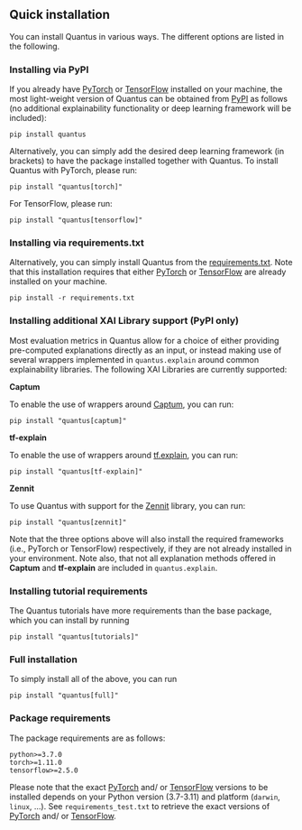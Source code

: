 ## Quick installation

You can install Quantus in various ways. The different options are listed in the following.

### Installing via PyPI

If you already have [PyTorch](https://pytorch.org/) or [TensorFlow](https://www.tensorflow.org) installed on your machine, 
the most light-weight version of Quantus can be obtained from [PyPI](https://pypi.org/project/quantus/) as follows (no additional explainability functionality or deep learning framework will be included):

```setup
pip install quantus
```
Alternatively, you can simply add the desired deep learning framework (in brackets) to have the package installed together with Quantus.
To install Quantus with PyTorch, please run:
```setup
pip install "quantus[torch]"
```

For TensorFlow, please run:

```setup
pip install "quantus[tensorflow]"
```

### Installing via requirements.txt

Alternatively, you can simply install Quantus from the [requirements.txt](https://github.com/understandable-machine-intelligence-lab/Quantus/blob/main/requirements.txt).
Note that this installation requires that either [PyTorch](https://pytorch.org/) or [TensorFlow](https://www.TensorFlow.org) are already installed on your machine.

```setup
pip install -r requirements.txt
```

### Installing additional XAI Library support (PyPI only)

Most evaluation metrics in Quantus allow for a choice of either providing pre-computed explanations directly as an input, or instead making use of several wrappers implemented in `quantus.explain` around common explainability libraries. The
following XAI Libraries are currently supported:

**Captum**

To enable the use of wrappers around [Captum](https://captum.ai/), you can run:

```setup
pip install "quantus[captum]"
```

**tf-explain**

To enable the use of wrappers around [tf.explain](https://github.com/sicara/tf-explain), you can run:

```setup
pip install "quantus[tf-explain]"
```

**Zennit**

To use Quantus with support for the [Zennit](https://github.com/chr5tphr/zennit) library, you can run:

```setup
pip install "quantus[zennit]"
```

Note that the three options above will also install the required frameworks (i.e., PyTorch or TensorFlow) respectively,
if they are not already installed in your environment. Note also, that not all explanation methods offered in **Captum** and **tf-explain**
 are included in `quantus.explain`.

### Installing tutorial requirements

The Quantus tutorials have more requirements than the base package, which you can install by running

```setup
pip install "quantus[tutorials]"
```

### Full installation

To simply install all of the above, you can run

```setup
pip install "quantus[full]"
```

### Package requirements

The package requirements are as follows:
```
python>=3.7.0
torch>=1.11.0
tensorflow>=2.5.0
```
Please note that the exact [PyTorch](https://pytorch.org/) and/ or [TensorFlow](https://www.TensorFlow.org) versions to be installed depends on your Python version (3.7-3.11) and platform (`darwin`, `linux`, …). See `requirements_test.txt` to retrieve the exact versions of [PyTorch](https://pytorch.org/) and/ or [TensorFlow](https://www.TensorFlow.org).